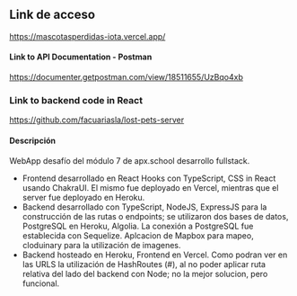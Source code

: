 ## Link de acceso
https://mascotasperdidas-iota.vercel.app/
#### Link to API Documentation - Postman
https://documenter.getpostman.com/view/18511655/UzBqo4xb
### Link to backend code in React
https://github.com/facuariasla/lost-pets-server
#### Descripción
WebApp desafío del módulo 7 de apx.school desarrollo fullstack.
* Frontend desarrollado en React Hooks con TypeScript, CSS in React usando ChakraUI. El mismo fue deployado en Vercel, mientras que el server fue deployado en Heroku.
* Backend desarrollado con TypeScript, NodeJS, ExpressJS para la construcción de las rutas o endpoints; se utilizaron dos bases de datos, PostgreSQL en Heroku,  Algolia. La conexión a PostgreSQL fue establecida con Sequelize.
Aplcacion de Mapbox para mapeo, cloduinary para la utilización de imagenes.
 * Backend hosteado en Heroku, Frontend en Vercel. Como podran ver en las URLS la utilización de HashRoutes (#), al no poder aplicar ruta relativa del lado del backend con Node; no la mejor solucion, pero funcional.